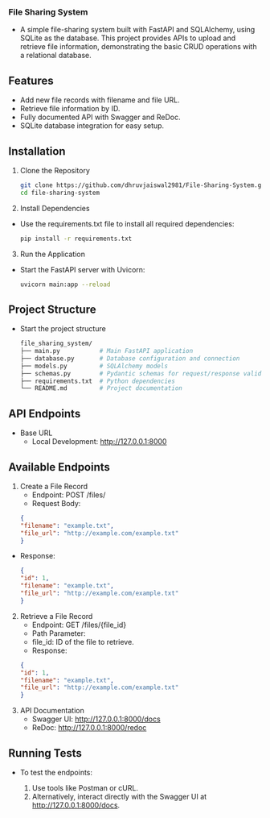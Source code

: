 ### File Sharing System

- A simple file-sharing system built with FastAPI and SQLAlchemy, using SQLite as the database. This project provides APIs to upload and retrieve file information, demonstrating the basic CRUD operations with a relational database.

## Features

- Add new file records with filename and file URL.
- Retrieve file information by ID.
- Fully documented API with Swagger and ReDoc.
- SQLite database integration for easy setup.

## Installation

1. Clone the Repository

    ```bash
    git clone https://github.com/dhruvjaiswal2981/File-Sharing-System.git
    cd file-sharing-system

2. Install Dependencies

- Use the requirements.txt file to install all required dependencies:
    
    ```bash
    pip install -r requirements.txt

3. Run the Application

- Start the FastAPI server with Uvicorn:

    ```bash
    uvicorn main:app --reload


## Project Structure
- Start the project structure
    ```bash
    file_sharing_system/
    ├── main.py           # Main FastAPI application
    ├── database.py       # Database configuration and connection
    ├── models.py         # SQLAlchemy models
    ├── schemas.py        # Pydantic schemas for request/response validation
    ├── requirements.txt  # Python dependencies
    └── README.md         # Project documentation

## API Endpoints

- Base URL
    - Local Development: http://127.0.0.1:8000

## Available Endpoints

1. Create a File Record
    - Endpoint: POST /files/
    - Request Body:
    ```json
    {
    "filename": "example.txt",
    "file_url": "http://example.com/example.txt"
    }

- Response:
    ```json
    {
    "id": 1,
    "filename": "example.txt",
    "file_url": "http://example.com/example.txt"
    }

2. Retrieve a File Record
    - Endpoint: GET /files/{file_id}
    - Path Parameter:
    - file_id: ID of the file to retrieve.
    - Response:
    ```json
    {
    "id": 1,
    "filename": "example.txt",
    "file_url": "http://example.com/example.txt"
    }

3. API Documentation
    - Swagger UI: http://127.0.0.1:8000/docs
    - ReDoc: http://127.0.0.1:8000/redoc

## Running Tests

- To test the endpoints:

    1. Use tools like Postman or cURL.
    2. Alternatively, interact directly with the Swagger UI at http://127.0.0.1:8000/docs.


